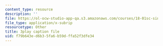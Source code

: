 ```yaml
---
content_type: resource
description: ''
file: https://ol-ocw-studio-app-qa.s3.amazonaws.com/courses/18-01sc-single-variable-calculus-fall-2010/f79b643ed6b35fa6b59dffa52f3dfe34_UBh66KVAJI.vtt
file_type: application/x-subrip
resourcetype: Other
title: 3play caption file
uid: f79b643e-d6b3-5fa6-b59d-ffa52f3dfe34
---
```


